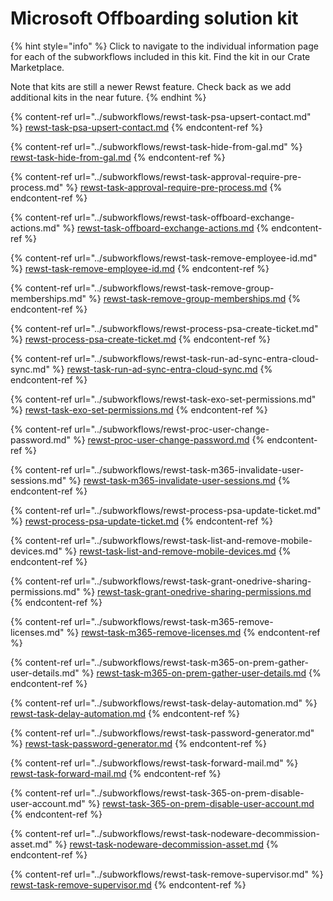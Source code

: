 # Microsoft Offboarding solution kit

{% hint style="info" %}
Click to navigate to the individual information page for each of the subworkflows included in this kit. Find the kit in our Crate Marketplace.

Note that kits are still a newer Rewst feature. Check back as we add additional kits in the near future.&#x20;
{% endhint %}

{% content-ref url="../subworkflows/rewst-task-psa-upsert-contact.md" %}
[rewst-task-psa-upsert-contact.md](../subworkflows/rewst-task-psa-upsert-contact.md)
{% endcontent-ref %}

{% content-ref url="../subworkflows/rewst-task-hide-from-gal.md" %}
[rewst-task-hide-from-gal.md](../subworkflows/rewst-task-hide-from-gal.md)
{% endcontent-ref %}

{% content-ref url="../subworkflows/rewst-task-approval-require-pre-process.md" %}
[rewst-task-approval-require-pre-process.md](../subworkflows/rewst-task-approval-require-pre-process.md)
{% endcontent-ref %}

{% content-ref url="../subworkflows/rewst-task-offboard-exchange-actions.md" %}
[rewst-task-offboard-exchange-actions.md](../subworkflows/rewst-task-offboard-exchange-actions.md)
{% endcontent-ref %}

{% content-ref url="../subworkflows/rewst-task-remove-employee-id.md" %}
[rewst-task-remove-employee-id.md](../subworkflows/rewst-task-remove-employee-id.md)
{% endcontent-ref %}

{% content-ref url="../subworkflows/rewst-task-remove-group-memberships.md" %}
[rewst-task-remove-group-memberships.md](../subworkflows/rewst-task-remove-group-memberships.md)
{% endcontent-ref %}

{% content-ref url="../subworkflows/rewst-process-psa-create-ticket.md" %}
[rewst-process-psa-create-ticket.md](../subworkflows/rewst-process-psa-create-ticket.md)
{% endcontent-ref %}

{% content-ref url="../subworkflows/rewst-task-run-ad-sync-entra-cloud-sync.md" %}
[rewst-task-run-ad-sync-entra-cloud-sync.md](../subworkflows/rewst-task-run-ad-sync-entra-cloud-sync.md)
{% endcontent-ref %}

{% content-ref url="../subworkflows/rewst-task-exo-set-permissions.md" %}
[rewst-task-exo-set-permissions.md](../subworkflows/rewst-task-exo-set-permissions.md)
{% endcontent-ref %}

{% content-ref url="../subworkflows/rewst-proc-user-change-password.md" %}
[rewst-proc-user-change-password.md](../subworkflows/rewst-proc-user-change-password.md)
{% endcontent-ref %}

{% content-ref url="../subworkflows/rewst-task-m365-invalidate-user-sessions.md" %}
[rewst-task-m365-invalidate-user-sessions.md](../subworkflows/rewst-task-m365-invalidate-user-sessions.md)
{% endcontent-ref %}

{% content-ref url="../subworkflows/rewst-process-psa-update-ticket.md" %}
[rewst-process-psa-update-ticket.md](../subworkflows/rewst-process-psa-update-ticket.md)
{% endcontent-ref %}

{% content-ref url="../subworkflows/rewst-task-list-and-remove-mobile-devices.md" %}
[rewst-task-list-and-remove-mobile-devices.md](../subworkflows/rewst-task-list-and-remove-mobile-devices.md)
{% endcontent-ref %}

{% content-ref url="../subworkflows/rewst-task-grant-onedrive-sharing-permissions.md" %}
[rewst-task-grant-onedrive-sharing-permissions.md](../subworkflows/rewst-task-grant-onedrive-sharing-permissions.md)
{% endcontent-ref %}

{% content-ref url="../subworkflows/rewst-task-m365-remove-licenses.md" %}
[rewst-task-m365-remove-licenses.md](../subworkflows/rewst-task-m365-remove-licenses.md)
{% endcontent-ref %}

{% content-ref url="../subworkflows/rewst-task-m365-on-prem-gather-user-details.md" %}
[rewst-task-m365-on-prem-gather-user-details.md](../subworkflows/rewst-task-m365-on-prem-gather-user-details.md)
{% endcontent-ref %}

{% content-ref url="../subworkflows/rewst-task-delay-automation.md" %}
[rewst-task-delay-automation.md](../subworkflows/rewst-task-delay-automation.md)
{% endcontent-ref %}

{% content-ref url="../subworkflows/rewst-task-password-generator.md" %}
[rewst-task-password-generator.md](../subworkflows/rewst-task-password-generator.md)
{% endcontent-ref %}

{% content-ref url="../subworkflows/rewst-task-forward-mail.md" %}
[rewst-task-forward-mail.md](../subworkflows/rewst-task-forward-mail.md)
{% endcontent-ref %}

{% content-ref url="../subworkflows/rewst-task-365-on-prem-disable-user-account.md" %}
[rewst-task-365-on-prem-disable-user-account.md](../subworkflows/rewst-task-365-on-prem-disable-user-account.md)
{% endcontent-ref %}

{% content-ref url="../subworkflows/rewst-task-nodeware-decommission-asset.md" %}
[rewst-task-nodeware-decommission-asset.md](../subworkflows/rewst-task-nodeware-decommission-asset.md)
{% endcontent-ref %}

{% content-ref url="../subworkflows/rewst-task-remove-supervisor.md" %}
[rewst-task-remove-supervisor.md](../subworkflows/rewst-task-remove-supervisor.md)
{% endcontent-ref %}
